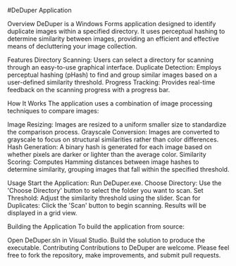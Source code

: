 #DeDuper Application

Overview
DeDuper is a Windows Forms application designed to identify duplicate images within a specified directory. It uses perceptual hashing to determine similarity between images, providing an efficient and effective means of decluttering your image collection.

Features
Directory Scanning: Users can select a directory for scanning through an easy-to-use graphical interface.
Duplicate Detection: Employs perceptual hashing (pHash) to find and group similar images based on a user-defined similarity threshold.
Progress Tracking: Provides real-time feedback on the scanning progress with a progress bar.

How It Works
The application uses a combination of image processing techniques to compare images:

Image Resizing: Images are resized to a uniform smaller size to standardize the comparison process.
Grayscale Conversion: Images are converted to grayscale to focus on structural similarities rather than color differences.
Hash Generation: A binary hash is generated for each image based on whether pixels are darker or lighter than the average color.
Similarity Scoring: Computes Hamming distances between image hashes to determine similarity, grouping images that fall within the specified threshold.

Usage
Start the Application: Run DeDuper.exe.
Choose Directory: Use the 'Choose Directory' button to select the folder you want to scan.
Set Threshold: Adjust the similarity threshold using the slider.
Scan for Duplicates: Click the 'Scan' button to begin scanning. Results will be displayed in a grid view.

Building the Application
To build the application from source:

Open DeDuper.sln in Visual Studio.
Build the solution to produce the executable.
Contributing
Contributions to DeDuper are welcome. Please feel free to fork the repository, make improvements, and submit pull requests.
